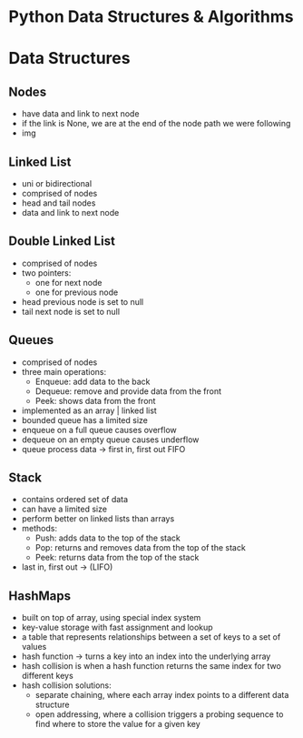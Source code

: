 # Python Data Structures & Algorithms

# Data Structures

## Nodes

- have data and link to next node
- if the link is None, we are at the end of the node path we were following
- img

## Linked List

- uni or bidirectional
- comprised of nodes
- head and tail nodes
- data and link to next node

## Double Linked List

- comprised of nodes
- two pointers:
  - one for next node
  - one for previous node
- head previous node is set to null
- tail next node is set to null

## Queues

- comprised of nodes
- three main operations:
  - Enqueue: add data to the back
  - Dequeue: remove and provide data from the front
  - Peek: shows data from the front
- implemented as an array | linked list
- bounded queue has a limited size
- enqueue on a full queue causes overflow
- dequeue on an empty queue causes underflow
- queue process data -> first in, first out FIFO
## Stack
- contains ordered set of data
- can have a limited size
- perform better on linked lists than arrays
- methods:
  - Push: adds data to the top of the stack
  - Pop: returns and removes data from the top of the stack
  - Peek: returns data from the top of the stack
- last in, first out -> (LIFO)

## HashMaps
- built on top of array, using special index system
- key-value storage with fast assignment and lookup
- a table that represents relationships between a set of keys
to a set of values
- hash function -> turns a key into an index into the underlying array
- hash collision is when a hash function returns the same index for two different keys
- hash collision solutions:
  - separate chaining, where each array index points to a different data structure
  - open addressing, where a collision triggers a probing sequence to find where to store the value for a given key